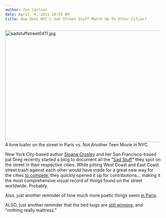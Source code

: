 ```yaml
---
author: Jen Carlson
date: April  4, 2011 10:55 AM
title: How Does NYC's Sad Street Stuff Match Up To Other Cities?
---
```


<p><span class="mt-enclosure mt-enclosure-image" style="display: inline;"> <img alt="sadstuffstreet0411.jpg" src="https://web.archive.org/web/20110405034944im_/http://gothamist.com/attachments/arts_jen/sadstuffstreet0411.jpg" width="640" height="362" class="image-none"> </span><br>
<span class="photo_caption">A lone loafer on the street in Paris vs. Not Another Teen Movie in NYC.</span></p>

<p>New York City-based author <a href="https://web.archive.org/web/20110405034944/http://gothamist.com/2008/05/20/sloane_crosley.php">Sloane Crosley</a> and her San Francisco-based pal Greg recently started a blog to document all the &quot;<a href="https://web.archive.org/web/20110405034944/http://sadstuffonthestreet.com/">Sad Stuff</a>&quot; they spot on the street in their respective cities. While pitting West Coast and East Coast street trash against each other would have made for a great new way for the cities <a href="https://web.archive.org/web/20110405034944/http://www.lonelyplanet.com/usa/new-york-city/travel-tips-and-articles/76423#sg_wrapper#sg_wrapper">to compete</a>, they quickly opened it up for contributions... making it the most comprehensive visual record of things found on the street worldwide. Probably. </p>

<p>Also, just another reminder of how much more poetic things seem <a href="https://web.archive.org/web/20110405034944/http://sadstuffonthestreet.com/post/4261587485/les-miserables-found-in-aix-en-provence">in Paris</a>.</p>

<p>ALSO, just another reminder that the bed bugs are <a href="https://web.archive.org/web/20110405034944/http://sadstuffonthestreet.com/post/4335488052/from-nick-ratner">still winning</a>, and &quot;nothing really mattress.&quot;</p>